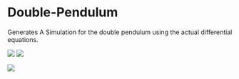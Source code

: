 # Double-Pendulum

Generates A Simulation for the double pendulum using the actual
differential equations.

![](https://brain.cc.kogakuin.ac.jp/~kanamaru/Chaos/e/DP/img/difeq1.png)
![](https://brain.cc.kogakuin.ac.jp/~kanamaru/Chaos/e/DP/img/difeq2.png)


![](https://i.ibb.co/X3vNmzF/Moving-Dots-Manim-CE-v0-14-0.png)